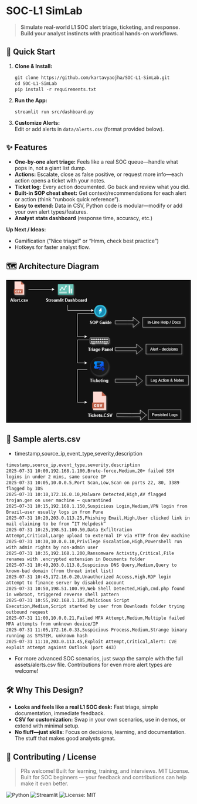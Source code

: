 # **SOC-L1 SimLab**

> **Simulate real-world L1 SOC alert triage, ticketing, and response. Build your analyst instincts with practical hands-on workflows.**

## **🚀 Quick Start**

1. **Clone & Install:**
    ```
    git clone https://github.com/kartavyaojha/SOC-L1-SimLab.git
    cd SOC-L1-SimLab
    pip install -r requirements.txt
    ```

2. **Run the App:**
    ```
    streamlit run src/dashboard.py
    ```

3. **Customize Alerts:**  
   Edit or add alerts in `data/alerts.csv` (format provided below).

## **✨ Features**

- **One-by-one alert triage:** Feels like a real SOC queue—handle what pops in, not a giant list dump.
- **Actions:** Escalate, close as false positive, or request more info—each action opens a ticket with your notes.
- **Ticket log:** Every action documented. Go back and review what you did.
- **Built-in SOP cheat sheet:** Get context/recommendations for each alert or action (think “runbook quick reference”).
- **Easy to extend:** Data in CSV, Python code is modular—modify or add your own alert types/features.
- **Analyst stats dashboard** (response time, accuracy, etc.)

**Up Next / Ideas:**
- Gamification (“Nice triage!” or “Hmm, check best practice”)
- Hotkeys for faster analyst flow.


## 🗺️ Architecture Diagram

![SOC-L1 SimLab Architecture](assets/architecture-diagram.png)


## **📄 Sample alerts.csv**
- timestamp,source_ip,event_type,severity,description
```
timestamp,source_ip,event_type,severity,description
2025-07-31 10:00,192.168.1.100,Brute-force,Medium,20+ failed SSH logins in under 2 mins, same source IP
2025-07-31 10:05,10.0.0.5,Port Scan,Low,Scan on ports 22, 80, 3389 flagged by IDS
2025-07-31 10:10,172.16.0.10,Malware Detected,High,AV flagged trojan.gen on user machine – quarantined
2025-07-31 10:15,192.168.1.150,Suspicious Login,Medium,VPN login from Brazil—user usually logs in from Pune
2025-07-31 10:20,203.0.113.25,Phishing Email,High,User clicked link in mail claiming to be from “IT Helpdesk”
2025-07-31 10:25,198.51.100.50,Data Exfiltration Attempt,Critical,Large upload to external IP via HTTP from dev machine
2025-07-31 10:30,10.0.0.10,Privilege Escalation,High,Powershell run with admin rights by non-admin user
2025-07-31 10:35,192.168.1.200,Ransomware Activity,Critical,File renames with .encrypted extension in Documents folder
2025-07-31 10:40,203.0.113.8,Suspicious DNS Query,Medium,Query to known-bad domain (from threat intel list)
2025-07-31 10:45,172.16.0.20,Unauthorized Access,High,RDP login attempt to finance server by disabled account
2025-07-31 10:50,198.51.100.99,Web Shell Detected,High,cmd.php found in webroot, triggered reverse shell pattern
2025-07-31 10:55,192.168.1.105,Malicious Script Execution,Medium,Script started by user from Downloads folder trying outbound request
2025-07-31 11:00,10.0.0.21,Failed MFA Attempt,Medium,Multiple failed MFA attempts from unknown device/IP
2025-07-31 11:05,172.16.0.33,Suspicious Process,Medium,Strange binary running as SYSTEM, unknown hash
2025-07-31 11:10,203.0.113.45,Exploit Attempt,Critical,Alert: CVE exploit attempt against Outlook (port 443)

```
- For more advanced SOC scenarios, just swap the sample with the full assets/alerts.csv file. Contributions for even more alert types are welcome!


## **🛠 Why This Design?**

- **Looks and feels like a real L1 SOC desk:** Fast triage, simple documentation, immediate feedback.
- **CSV for customization:** Swap in your own scenarios, use in demos, or extend with minimal setup.
- **No fluff—just skills:** Focus on decisions, learning, and documentation. The stuff that makes good analysts great.

## **👋 Contributing / License**

> PRs welcome! Built for learning, training, and interviews. MIT License. 
> Built for SOC beginners — your feedback and contributions can help make it even better. 




















![Python](https://img.shields.io/badge/Python-3.8%2B-blue.svg)
![Streamlit](https://img.shields.io/badge/Streamlit-%E2%9C%94-green)
![License: MIT](https://img.shields.io/badge/License-MIT-yellow.svg)


